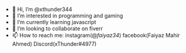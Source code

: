 - 👋 Hi, I’m @xthunder344
- 👀 I’m interested in programming and gaming
- 🌱 I’m currently learning javascript
- 💞️ I’m looking to collaborate on fiverr
- 📫 How to reach me: instagram(@_faiyaz34_) facebook(Faiyaz Mahir Ahmed) Discord(xThunder#4977)

<!---
xthunder344/xthunder344 is a ✨ special ✨ repository because its `README.md` (this file) appears on your GitHub profile.
You can click the Preview link to take a look at your changes.
--->
